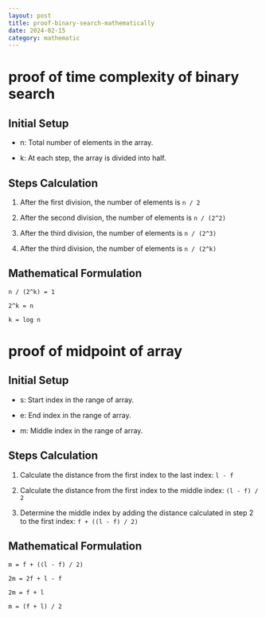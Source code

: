 ```yaml
---
layout: post
title: proof-binary-search-mathematically
date: 2024-02-15
category: mathematic
---
```


# proof of time complexity of binary search

## Initial Setup

- n: Total number of elements in the array.

- k: At each step, the array is divided into half.

## Steps Calculation

1. After the first division, the number of elements is `n / 2`

2. After the second division, the number of elements is `n / (2^2)`

3. After the third division, the number of elements is `n / (2^3)`

4. After the third division, the number of elements is `n / (2^k)`

## Mathematical Formulation

```
n / (2^k) = 1

2^k = n

k = log n
```

# proof of midpoint of array

## Initial Setup

- s: Start index in the range of array.

- e: End index in the range of array.

- m: Middle index in the range of array.

## Steps Calculation

1. Calculate the distance from the first index to the last index: `l - f`

2. Calculate the distance from the first index to the middle index: `(l - f) / 2`

3. Determine the middle index by adding the distance calculated in step 2 to the first index: `f + ((l - f) / 2)`

## Mathematical Formulation

```
m = f + ((l - f) / 2)

2m = 2f + l - f

2m = f + l

m = (f + l) / 2
```
